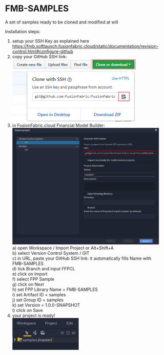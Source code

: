 # FMB-SAMPLES

A set of samples ready to be cloned and modified at will

Installation steps:
1) setup your SSH Key as explained here <br />
https://fmb.softlaunch.fusionfabric.cloud/static/documentation/revision-control.html#configure-github <br />
2) copy your GitHub SSH link: <br />
![Alt text](/copy_SSH_link.png?raw=true "Copy SSH link") <br />
3) in FusionFabric.cloud Financial Model Builder: <br />
![Alt text](/import_project.png?raw=true "Import Project") <br />
	a) open Workspace / Import Project  or  Alt+Shift+A <br />
	b) select Version Control System / GIT   <br />
	c) in URL, paste your GitHub SSH link: it automatically fills Name with FMB-SAMPLES <br />
	d) tick Branch and input FFPCL <br />
	e) click on Import <br />
	f) select FPP Sample <br />
	g) click on Next <br />
	h) set  FPP Library Name = FMB-SAMPLES <br />
	i) set  Artifact ID = samples <br />
	j) set  Group ID = samples <br />
	k) set Version = 1.0.0-SNAPSHOT <br />
	l) click on Save <br />
4) your project is ready! <br />
![Alt text](/after_import.png?raw=true "After Import") <br />
